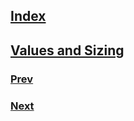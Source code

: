 ## [Index](https://github.com/IIKUYY/CSS/main/README.md)
## [Values and Sizing](https://github.com/IIKUYY/CSS/blob/main/Chapter16/Ch16.md)

### [Prev](https://github.com/IIKUYY/CSS/blob/main/Chapter15/README.md)
### [Next](https://github.com/IIKUYY/CSS/blob/main/Chapter17/README.md)
